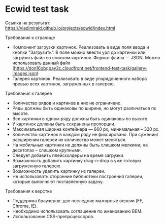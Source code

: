 # Ecwid test task

Ссылка на результат: https://vladimirald.github.io/projects/ecwid/index.html

Требования к странице
* Компонент загрузки картинок. Реализовать в виде поля ввода и кнопки “Загрузить”. В поле можно ввести урл до картинки или загрузить файл со списком картинок. Формат файла — JSON. Можно использовать данный файл (https://don16obqbay2c.cloudfront.net/frontend-test-task/gallery-images.json)
* Галерея картинок. Реализовать в виде упорядоченного набора превью всех картинок, загруженных в галерею.

Требования к галерее
* Количество рядов и картинов в них не ограничено.
* Ряды должны быть одинаковы по ширине, но могут различаться по высоте. 
* Все картинки в одном ряду должны быть одинаковы по высоте.
* У картинок должны быть сохранены пропорции.
* Максимальная ширина контейнера — 860 px, минимальная – 320 px.
* Количество картинок в каждом ряду не фиксировано. При сужении/расширении галереи их количество может меняться. 
* На мобильных картинки не должны быть слишком мелкими, на десктопах – слишком крупными.
* Следует добавить плейсхолдеры на время загрузки.
* Возможность добавить картинку drag-n-drop в уже готовую загруженную галерею.
* Возможность удалить картинку из галереи.
* Не использовать сторонние библиотеки построения галереи, которые выполняют поставленную задачу.

Требования к верстке
* Поддержка браузеров: две последние мажорные версии (FF, Chrome, IE).
* Необходимо использовать соглашение по именованию BEM.
* Использование CSS-препроцессоров.
